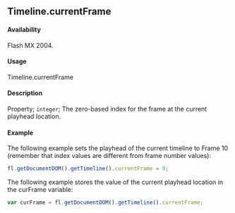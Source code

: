 ## Timeline.currentFrame

#### Availability

Flash MX 2004.

#### Usage

Timeline.currentFrame

#### Description

Property; `integer`; The zero-based index for the frame at the current playhead location.

#### Example

The following example sets the playhead of the current timeline to Frame 10 (remember that index values are different from frame number values):

```javascript
fl.getDocumentDOM().getTimeline().currentFrame = 9;
```

The following example stores the value of the current playhead location in the curFrame variable:

```javascript
var curFrame = fl.getDocumentDOM().getTimeline().currentFrame;
```
